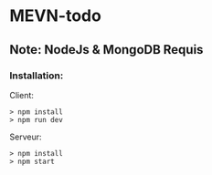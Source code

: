 # MEVN-todo

## Note: NodeJs & MongoDB Requis

### Installation:
Client:
```
> npm install
> npm run dev
```

Serveur:
```
> npm install
> npm start
```

